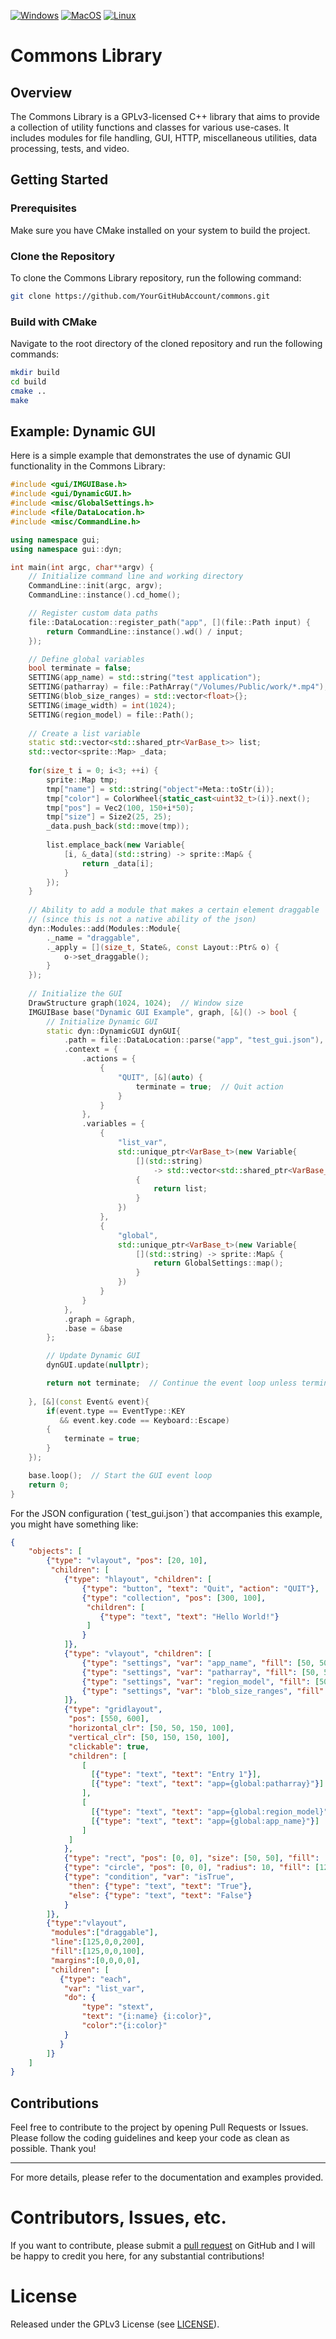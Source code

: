 <!--<p align="center"><img src="https://github.com/mooch443/trex/blob/master/images/Icon1024.png" width="160px"></p>-->

[![Windows](https://github.com/mooch443/commons/actions/workflows/cmake-windows.yml/badge.svg?branch=main)](https://github.com/mooch443/commons/actions/workflows/cmake-windows.yml) [![MacOS](https://github.com/mooch443/commons/actions/workflows/cmake-macos.yml/badge.svg?branch=main)](https://github.com/mooch443/commons/actions/workflows/cmake-macos.yml/badge.svg?branch=main) [![Linux](https://github.com/mooch443/commons/actions/workflows/cmake-linux.yml/badge.svg?branch=main)](https://github.com/mooch443/commons/actions/workflows/cmake-linux.yml)

# Commons Library

## Overview

The Commons Library is a GPLv3-licensed C++ library that aims to provide a collection of utility functions and classes for various use-cases. It includes modules for file handling, GUI, HTTP, miscellaneous utilities, data processing, tests, and video.

## Getting Started

### Prerequisites

Make sure you have CMake installed on your system to build the project.

### Clone the Repository

To clone the Commons Library repository, run the following command:

```bash
git clone https://github.com/YourGitHubAccount/commons.git
```

### Build with CMake

Navigate to the root directory of the cloned repository and run the following commands:

```bash
mkdir build
cd build
cmake ..
make
```

## Example: Dynamic GUI

Here is a simple example that demonstrates the use of dynamic GUI functionality in the Commons Library:

```cpp
#include <gui/IMGUIBase.h>
#include <gui/DynamicGUI.h>
#include <misc/GlobalSettings.h>
#include <file/DataLocation.h>
#include <misc/CommandLine.h>

using namespace gui;
using namespace gui::dyn;

int main(int argc, char**argv) {
    // Initialize command line and working directory
    CommandLine::init(argc, argv);
    CommandLine::instance().cd_home();

    // Register custom data paths
    file::DataLocation::register_path("app", [](file::Path input) {
        return CommandLine::instance().wd() / input;
    });

    // Define global variables
    bool terminate = false;
    SETTING(app_name) = std::string("test application");
    SETTING(patharray) = file::PathArray("/Volumes/Public/work/*.mp4");
    SETTING(blob_size_ranges) = std::vector<float>{};
    SETTING(image_width) = int(1024);
    SETTING(region_model) = file::Path();
    
    // Create a list variable
    static std::vector<std::shared_ptr<VarBase_t>> list;
    std::vector<sprite::Map> _data;
    
    for(size_t i = 0; i<3; ++i) {
        sprite::Map tmp;
        tmp["name"] = std::string("object"+Meta::toStr(i));
        tmp["color"] = ColorWheel{static_cast<uint32_t>(i)}.next();
        tmp["pos"] = Vec2(100, 150+i*50);
        tmp["size"] = Size2(25, 25);
        _data.push_back(std::move(tmp));
        
        list.emplace_back(new Variable{
            [i, &_data](std::string) -> sprite::Map& {
                return _data[i];
            }
        });
    }
    
    // Ability to add a module that makes a certain element draggable
    // (since this is not a native ability of the json)
    dyn::Modules::add(Modules::Module{
        ._name = "draggable",
        ._apply = [](size_t, State&, const Layout::Ptr& o) {
            o->set_draggable();
        }
    });
    
    // Initialize the GUI
    DrawStructure graph(1024, 1024);  // Window size
    IMGUIBase base("Dynamic GUI Example", graph, [&]() -> bool {
        // Initialize Dynamic GUI
        static dyn::DynamicGUI dynGUI{
            .path = file::DataLocation::parse("app", "test_gui.json"),  // JSON file location
            .context = {
                .actions = {
                    {
                        "QUIT", [&](auto) {
                            terminate = true;  // Quit action
                        }
                    }
                },
                .variables = {
                    {
                        "list_var",
                        std::unique_ptr<VarBase_t>(new Variable{
                            [](std::string) 
                                -> std::vector<std::shared_ptr<VarBase_t>>&
                            {
                                return list;
                            }
                        })
                    },
                    {
                        "global",
                        std::unique_ptr<VarBase_t>(new Variable{
                            [](std::string) -> sprite::Map& {
                                return GlobalSettings::map();
                            }
                        })
                    }
                }
            },
            .graph = &graph,
            .base = &base
        };

        // Update Dynamic GUI
        dynGUI.update(nullptr);

        return not terminate;  // Continue the event loop unless terminated
        
    }, [&](const Event& event){
        if(event.type == EventType::KEY
           && event.key.code == Keyboard::Escape)
        {
            terminate = true;
        }
    });

    base.loop();  // Start the GUI event loop
    return 0;
}

```

For the JSON configuration (\`test_gui.json\`) that accompanies this example, you might have something like:

```json
{
    "objects": [
        {"type": "vlayout", "pos": [20, 10],
         "children": [
            {"type": "hlayout", "children": [
                {"type": "button", "text": "Quit", "action": "QUIT"},
                {"type": "collection", "pos": [300, 100], 
                 "children": [
                    {"type": "text", "text": "Hello World!"}
                 ]
                }
            ]},
            {"type": "vlayout", "children": [
                {"type": "settings", "var": "app_name", "fill": [50, 50, 50, 125], "size":[300,40]},
                {"type": "settings", "var": "patharray", "fill": [50, 50, 50, 125], "size":[300,40]},
                {"type": "settings", "var": "region_model", "fill": [50, 50, 50, 125], "size":[300,40]},
                {"type": "settings", "var": "blob_size_ranges", "fill": [50, 50, 50, 125], "size":[300,40]}
            ]},
            {"type": "gridlayout", 
             "pos": [550, 600], 
             "horizontal_clr": [50, 50, 150, 100], 
             "vertical_clr": [50, 150, 150, 100], 
             "clickable": true, 
             "children": [
                [ 
                  [{"type": "text", "text": "Entry 1"}], 
                  [{"type": "text", "text": "app={global:patharray}"}] 
                ],
                [ 
                  [{"type": "text", "text": "app={global:region_model}"}], 
                  [{"type": "text", "text": "app={global:app_name}"}]
                ]
             ]
            },
            {"type": "rect", "pos": [0, 0], "size": [50, 50], "fill": [255, 0, 0, 125]},
            {"type": "circle", "pos": [0, 0], "radius": 10, "fill": [125, 125, 0, 125]},
            {"type": "condition", "var": "isTrue", 
             "then": {"type": "text", "text": "True"}, 
             "else": {"type": "text", "text": "False"}
            }
        ]},
        {"type":"vlayout",
         "modules":["draggable"],
         "line":[125,0,0,200],
         "fill":[125,0,0,100],
         "margins":[0,0,0,0],
         "children": [
           {"type": "each", 
            "var": "list_var", 
            "do": {
                "type": "stext",
                "text": "{i:name} {i:color}", 
                "color":"{i:color}"
            }
           }
        ]}
    ]
}

```

## Contributions

Feel free to contribute to the project by opening Pull Requests or Issues. Please follow the coding guidelines and keep your code as clean as possible. Thank you!

---

For more details, please refer to the documentation and examples provided.

# Contributors, Issues, etc.

If you want to contribute, please submit a [pull request](https://github.com/mooch443/commons/pulls) on GitHub and I will be happy to credit you here, for any substantial contributions!

# License

Released under the GPLv3 License (see [LICENSE](https://github.com/mooch443/commons/blob/master/LICENSE)).
